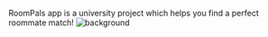 RoomPals app is a university project which helps you find a perfect roommate match!
![background](https://github.com/user-attachments/assets/b0cc6822-9ab0-41df-b622-b0749f6fd55f)
